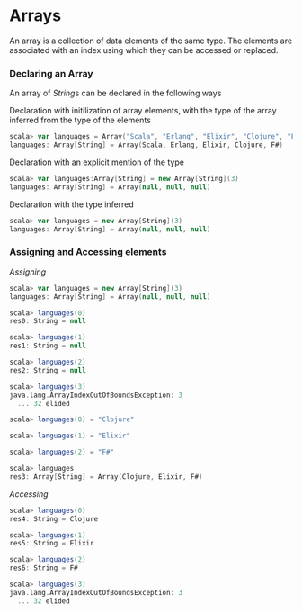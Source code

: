 # Arrays

An array is a collection of data elements of the same type. The elements are associated with an index using which they can be accessed or replaced.

### Declaring an Array

An array of *String*s can be declared in the following ways

Declaration with initilization of array elements, with the type of the array inferred from the type of the elements

```scala
scala> var languages = Array("Scala", "Erlang", "Elixir", "Clojure", "F#")
languages: Array[String] = Array(Scala, Erlang, Elixir, Clojure, F#)
```

Declaration with an explicit mention of the type

```scala
scala> var languages:Array[String] = new Array[String](3)
languages: Array[String] = Array(null, null, null)
```

Declaration with the type inferred

```scala
scala> var languages = new Array[String](3)
languages: Array[String] = Array(null, null, null)
```

### Assigning and Accessing elements

*Assigning*

```scala
scala> var languages = new Array[String](3)
languages: Array[String] = Array(null, null, null)

scala> languages(0)
res0: String = null

scala> languages(1)
res1: String = null

scala> languages(2)
res2: String = null

scala> languages(3)
java.lang.ArrayIndexOutOfBoundsException: 3
  ... 32 elided

scala> languages(0) = "Clojure"

scala> languages(1) = "Elixir"

scala> languages(2) = "F#"

scala> languages
res3: Array[String] = Array(Clojure, Elixir, F#)
```

*Accessing*

```scala
scala> languages(0)
res4: String = Clojure

scala> languages(1)
res5: String = Elixir

scala> languages(2)
res6: String = F#

scala> languages(3)
java.lang.ArrayIndexOutOfBoundsException: 3
  ... 32 elided
```
